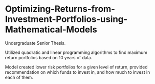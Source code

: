 # Optimizing-Returns-from-Investment-Portfolios-using-Mathematical-Models

Undergraduate Senior Thesis. 

Utilized quadratic and linear programming algorithms to find maximum return portfolios based on 10 years of data. 

Model created lower risk portfolios for a given level of return, provided recommendation on which funds to invest in, and how much to invest in each of them.
